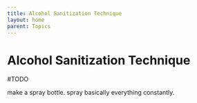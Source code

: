 ```yaml
---
title: Alcohol Sanitization Technique
layout: home
parent: Topics
---
```


# Alcohol Sanitization Technique

#TODO

make a spray bottle. spray basically everything constantly.



